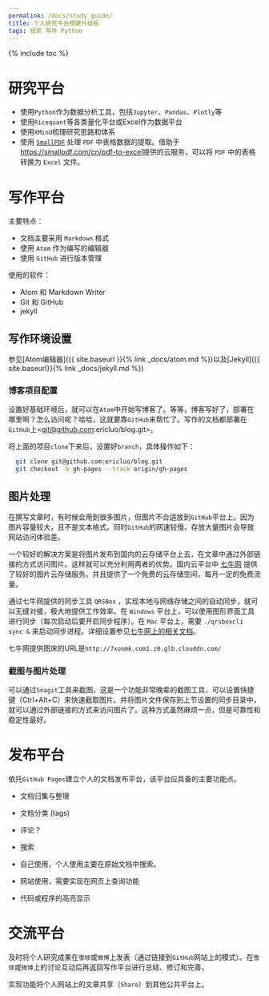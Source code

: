 ```yaml
---
permalink: /docs/study_guide/
title: 个人研究平台搭建升级版
tags: 投资 写作 Python
---
```


{% include toc %}

# 研究平台

- 使用`Python`作为数据分析工具，包括`Jupyter`、`Pandas`、`Plotly`等
- 使用`Ricequant`等各类量化平台或Excel作为数据平台
- 使用`XMind`梳理研究思路和体系
- 使用 [`SmallPDF`](https://smallpdf.com/cn) 处理 `PDF` 中表格数据的提取。借助于<https://smallpdf.com/cn/pdf-to-excel>提供的云服务，可以将 `PDF` 中的表格转换为 `Excel` 文件。

# 写作平台

主要特点：

- 文档主要采用 `Markdown` 格式
- 使用 `Atom` 作为编写的编辑器
- 使用 `GitHub` 进行版本管理

使用的软件：

- Atom 和 Markdown Writer
- Git 和 GitHub
- jekyll

## 写作环境设置

参见[Atom编辑器]({{ site.baseurl }}{% link _docs/atom.md %})以及[Jekyll]({{ site.baseurl}}{% link _docs/jekyll.md %})

### 博客项目配置

设置好基础环境后，就可以在`Atom`中开始写博客了。等等，博客写好了，部署在哪里啊？怎么访问呢？哈哈，这就要靠`GitHub`来帮忙了。写作的文档都部署在`GitHub`上<git@github.com:ericluo/blog.git>。

将上面的项目`clone`下来后，设置好`branch`，具体操作如下：

```bash
  git clone git@github.com:ericluo/blog.git
  git checkout -b gh-pages --track origin/gh-pages
```

## 图片处理

在撰写文章时，有时候会用到很多图片，但图片不合适放到`GitHub`平台上。因为图片容量较大，且不是文本格式。同时`GitHub`的网速较慢，存放大量图片会导致网站访问体验差。

一个较好的解决方案是将图片发布到国内的云存储平台上去，在文章中通过外部链接的方式访问图片。这样就可以充分利用两者的优势。国内云平台中 [七牛网](http://www.qiniu.com/) 提供了较好的图片云存储服务。并且提供了一个免费的云存储空间，每月一定的免费流量。

通过七牛网提供的同步工具 `QRSBox` ，实现本地与网络存储之间的自动同步，就可以无缝对接，极大地提供工作效率。在 `Windows` 平台上，可以使用图形界面工具进行同步（每次启动后要开启同步程序）。在 `Mac` 平台上，需要 `./qrsboxcli sync &` 来启动同步进程。详细设置参见[七牛网上的相关文档](http://developer.qiniu.com/docs/v6/tools/qrsbox.html)。

七牛网提供图床的URL是`http://7xonmk.com1.z0.glb.clouddn.com/`

### 截图与图片处理

可以通过`Snagit`工具来截图，这是一个功能非常晚辈的截图工具，可以设置快捷键（Ctrl+Alt+C）来快速截取图片。并将图片文件保存到上节设置的同步目录中，就可以通过外部链接的方式来访问图片了。这种方式虽然麻烦一点，但是可靠性和稳定性最好。

# 发布平台

依托`GitHub Pages`建立个人的文档发布平台，该平台应具备的主要功能点。

- 文档归集与整理

- 文档分类 (tags)

- 评论？

- 搜索

- 自己使用，个人使用主要在原始文档中搜索。

- 网站使用，需要实现在网页上查询功能

- 代码或程序的高亮显示

# 交流平台

及时将个人研究成果在`雪球`或`微博`上发表（通过链接到`GitHub`网站上的模式）。在`雪球`或`微博`上的讨论互动后再返回写作平台进行总结、修订和完善。

实现功能将个人网站上的文章共享（`Share`）到其他公共平台上。
